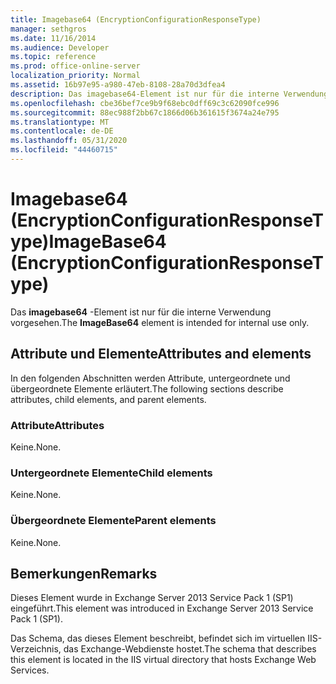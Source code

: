 ```yaml
---
title: Imagebase64 (EncryptionConfigurationResponseType)
manager: sethgros
ms.date: 11/16/2014
ms.audience: Developer
ms.topic: reference
ms.prod: office-online-server
localization_priority: Normal
ms.assetid: 16b97e95-a980-47eb-8108-28a70d3dfea4
description: Das imagebase64-Element ist nur für die interne Verwendung vorgesehen.
ms.openlocfilehash: cbe36bef7ce9b9f68ebc0dff69c3c62090fce996
ms.sourcegitcommit: 88ec988f2bb67c1866d06b361615f3674a24e795
ms.translationtype: MT
ms.contentlocale: de-DE
ms.lasthandoff: 05/31/2020
ms.locfileid: "44460715"
---
```

# <a name="imagebase64-encryptionconfigurationresponsetype"></a><span data-ttu-id="b93d7-103">Imagebase64 (EncryptionConfigurationResponseType)</span><span class="sxs-lookup"><span data-stu-id="b93d7-103">ImageBase64 (EncryptionConfigurationResponseType)</span></span>

<span data-ttu-id="b93d7-104">Das **imagebase64** -Element ist nur für die interne Verwendung vorgesehen.</span><span class="sxs-lookup"><span data-stu-id="b93d7-104">The **ImageBase64** element is intended for internal use only.</span></span> 

## <a name="attributes-and-elements"></a><span data-ttu-id="b93d7-105">Attribute und Elemente</span><span class="sxs-lookup"><span data-stu-id="b93d7-105">Attributes and elements</span></span>

<span data-ttu-id="b93d7-106">In den folgenden Abschnitten werden Attribute, untergeordnete und übergeordnete Elemente erläutert.</span><span class="sxs-lookup"><span data-stu-id="b93d7-106">The following sections describe attributes, child elements, and parent elements.</span></span>
  
### <a name="attributes"></a><span data-ttu-id="b93d7-107">Attribute</span><span class="sxs-lookup"><span data-stu-id="b93d7-107">Attributes</span></span>

<span data-ttu-id="b93d7-108">Keine.</span><span class="sxs-lookup"><span data-stu-id="b93d7-108">None.</span></span>
  
### <a name="child-elements"></a><span data-ttu-id="b93d7-109">Untergeordnete Elemente</span><span class="sxs-lookup"><span data-stu-id="b93d7-109">Child elements</span></span>

<span data-ttu-id="b93d7-110">Keine.</span><span class="sxs-lookup"><span data-stu-id="b93d7-110">None.</span></span>
  
### <a name="parent-elements"></a><span data-ttu-id="b93d7-111">Übergeordnete Elemente</span><span class="sxs-lookup"><span data-stu-id="b93d7-111">Parent elements</span></span>

<span data-ttu-id="b93d7-112">Keine.</span><span class="sxs-lookup"><span data-stu-id="b93d7-112">None.</span></span>
  
## <a name="remarks"></a><span data-ttu-id="b93d7-113">Bemerkungen</span><span class="sxs-lookup"><span data-stu-id="b93d7-113">Remarks</span></span>

<span data-ttu-id="b93d7-114">Dieses Element wurde in Exchange Server 2013 Service Pack 1 (SP1) eingeführt.</span><span class="sxs-lookup"><span data-stu-id="b93d7-114">This element was introduced in Exchange Server 2013 Service Pack 1 (SP1).</span></span>
  
<span data-ttu-id="b93d7-115">Das Schema, das dieses Element beschreibt, befindet sich im virtuellen IIS-Verzeichnis, das Exchange-Webdienste hostet.</span><span class="sxs-lookup"><span data-stu-id="b93d7-115">The schema that describes this element is located in the IIS virtual directory that hosts Exchange Web Services.</span></span>
  


